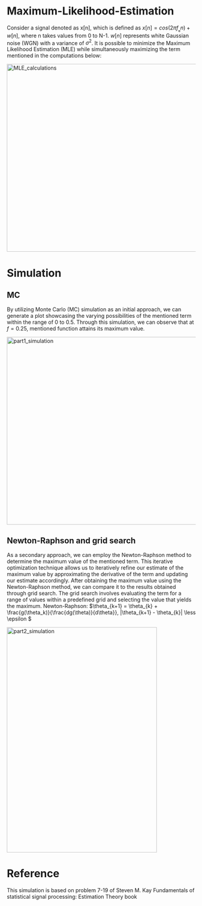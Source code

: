 # Maximum-Likelihood-Estimation
Consider a signal denoted as x[n], which is defined as $x[n] = cos(2π{f_₀}n) + w[n]$, where n takes values from 0 to N-1. $w[n]$ represents white Gaussian noise (WGN) with a variance of $\sigma^2$. 
It is possible to minimize the Maximum Likelihood Estimation (MLE) while simultaneously maximizing the term mentioned in the computations below:

<img src="https://github.com/RGAlavicheh/Maximum-Likelihood-Estimation/assets/94162828/c99c7a11-f810-43e6-ace8-e45fe53c78e0" alt="MLE_calculations" width="600" height="500">

# Simulation
## MC
By utilizing Monte Carlo (MC) simulation as an initial approach, we can generate a plot showcasing the varying possibilities of the mentioned term within the range of 0 to 0.5. Through this simulation, we can observe that at $f = 0.25$, mentioned function attains its maximum value.

<img src="https://github.com/RGAlavicheh/Maximum-Likelihood-Estimation/assets/94162828/72f87804-2a6c-4812-a397-03bb694cdf46" alt="part1_simulation" width="600" height="500">


## Newton-Raphson and grid search
As a secondary approach, we can employ the Newton-Raphson method to determine the maximum value of the mentioned term. This iterative optimization technique allows us to iteratively refine our estimate of the maximum value by approximating the derivative of the term and updating our estimate accordingly.
After obtaining the maximum value using the Newton-Raphson method, we can compare it to the results obtained through grid search. The grid search involves evaluating the term for a range of values within a predefined grid and selecting the value that yields the maximum.
Newton-Raphson: $\theta_{k+1} = \theta_{k} + \frac{g(\theta_k)}{\frac{dg(\theta)}{d\theta}}, |\theta_{k+1} - \theta_{k}| \less \epsilon $  

<img src="https://github.com/RGAlavicheh/Maximum-Likelihood-Estimation/assets/94162828/6ece95e1-0944-4f71-8281-e8fa2eff2c76" alt="part2_simulation" width="400" height="600">




# Reference
This simulation is based on problem 7-19 of Steven M. Kay Fundamentals of statistical signal processing: Estimation Theory book

